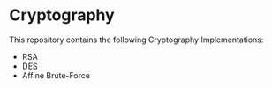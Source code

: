 <h1>Cryptography</h1>
This repository contains the following Cryptography Implementations:

- RSA
- DES
- Affine Brute-Force
